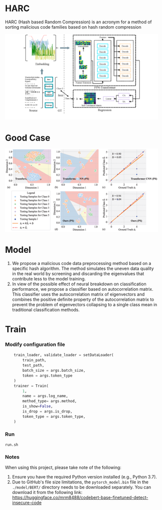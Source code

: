 
# HARC

HARC (Hash based Random Compression) is an acronym for a method of sorting malicious code families based on hash random compression

![model](https://github.com/chougui-yi/HARC/blob/master/assert/fig1.png)

# Good Case
![good case](https://github.com/chougui-yi/HARC/blob/master/assert/fig2.png)

# Model

1. We propose a malicious code data preprocessing method based on a specific hash algorithm. The method simulates the uneven data quality in the real world by screening and discarding the eigenvalues that contribute less to the model training.
2. In view of the possible effect of neural breakdown on classification performance, we propose a classifier based on autocorrelation matrix. This classifier uses the autocorrelation matrix of eigenvectors and combines the positive definite property of the autocorrelation matrix to prevent the problem of eigenvectors collapsing to a single class mean in traditional classification methods.

# Train
### Modify configuration file

```python
    train_loader, validate_loader = setDataLoader( 
        train_path, 
        test_path, 
        batch_size = args.batch_size, 
        token = args.token_type
    )
    trainer = Train(
        1,
        name = args.log_name,
        method_type= args.method,
        is_show=False,
        is_drop = args.is_drop,
        token_type = args.token_type,
    )
```

### Run 
```shell
run.sh
```
### Notes 
When using this project, please take note of the following:

1. Ensure you have the required Python version installed (e.g., Python 3.7).
2. Due to GitHub's file size limitations, the `pytorch_model.bin` file in the `./model/BERT/` directory needs to be downloaded separately. You can download it from the following link: https://huggingface.co/mrm8488/codebert-base-finetuned-detect-insecure-code



